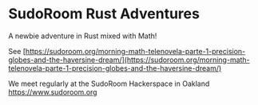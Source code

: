 # SudoRoom Rust Adventures

A newbie adventure in Rust mixed with Math!

See [https://sudoroom.org/morning-math-telenovela-parte-1-precision-globes-and-the-haversine-dream/](https://sudoroom.org/morning-math-telenovela-parte-1-precision-globes-and-the-haversine-dream/)

We meet regularly at the SudoRoom Hackerspace in Oakland
https://www.sudoroom.org
